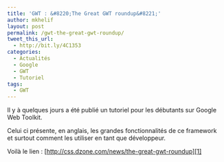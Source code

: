 ```yaml
---
title: 'GWT : &#8220;The Great GWT roundup&#8221;'
author: mkhelif
layout: post
permalink: /gwt-the-great-gwt-roundup/
tweet_this_url:
  - http://bit.ly/4C1353
categories:
  - Actualités
  - Google
  - GWT
  - Tutoriel
tags:
  - GWT
---
```

Il y à quelques jours a été publié un tutoriel pour les débutants sur Google Web Toolkit.

Celui ci présente, en anglais, les grandes fonctionnalités de ce framework et surtout comment les utiliser en tant que développeur.

Voilà le lien : [http://css.dzone.com/news/the-great-gwt-roundup][1]

 [1]: http://css.dzone.com/news/the-great-gwt-roundup "http://css.dzone.com/news/the-great-gwt-roundup"